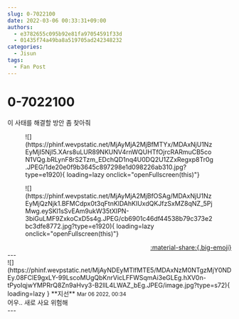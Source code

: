 ```yaml
---
slug: 0-7022100
date: 2022-03-06 00:33:31+09:00
authors:
  - e3782655c095b92e81fa97054591f33d
  - 01435f74a49ba8a519705ad242348232
categories:
  - Jisun
tags:
  - Fan Post
---
```


# 0-7022100

<div class="post-container" markdown="1">
<div class="content-container md-sidebar__scrollwrap" markdown="1">

이 사태를 해결할 방안 좀 찾아줘
<figure markdown="1">
![](https://phinf.wevpstatic.net/MjAyMjA2MjBfMTYx/MDAxNjU1NzEyMjI5NjI5.XArs8uLUR89NKUNV4rnWQUHTfOjrcRARmuCB5coN1VQg.bRLynF8rS2Tzm_EDchQD1nq4U0DQ2U1ZZxRegxp8Tr0g.JPEG/1de20e0f9b3645c897298e1d098226ab310.jpg?type=e1920){ loading=lazy onclick="openFullscreen(this)"}
</figure>

<figure markdown="1">
![](https://phinf.wevpstatic.net/MjAyMjA2MjBfOSAg/MDAxNjU1NzEyMjQzNjk1.BFMCdpx0t3qFtnKlDAhKIUxdQKJfzSxMZ8qNZ_5PjMwg.eySKl1sSvEAm9ukW35tXIPN-3biGuLMF9ZxkoCxD5s4g.JPEG/cb6901c46df44538b79c373e2bc3dfe8772.jpg?type=e1920){ loading=lazy onclick="openFullscreen(this)"}
</figure>


</div>
</div>

<div style="text-align: right;" markdown="1">
<a href="https://weverse.io/fromis9/fanpost/0-7022100" style="text-align: right;">:material-share:{.big-emoji}</a>
</div>
---

<div class="comments-container md-sidebar__scrollwrap" markdown="1">
<div class="comment" markdown="1">
<div class='id-container' markdown="1">
![](https://phinf.wevpstatic.net/MjAyNDEyMTlfMTE5/MDAxNzM0NTgzMjY0NDEy.08FClE9gxLY-99LscoMUgQbKnrVicLFFWSqmAi3eGLEg.hXV0n-tPyoIqjwYMPRrQ8Zn9aHvy3-B2llL4LWAZ_bEg.JPEG/image.jpg?type=s72){ loading=lazy }
**<span class="artist">지선</span>** <small>Mar 06 2022, 00:34</small><br>
</div>
<div class='comment-body' markdown="1">
어우.. 새로 사요 위험해
</div>
</div>
</div>
---
